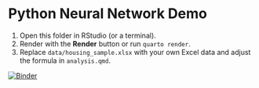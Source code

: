 # Python Neural Network Demo

1. Open this folder in RStudio (or a terminal).
2. Render with the **Render** button or run `quarto render`.
3. Replace `data/housing_sample.xlsx` with your own Excel data and adjust the formula in `analysis.qmd`.


[![Binder](https://mybinder.org/badge_logo.svg)](https://mybinder.org/v2/gh/wcraytor/NeuralNetwork01/main)

